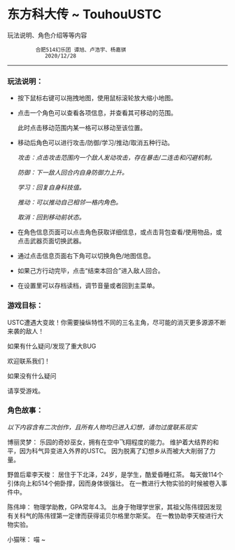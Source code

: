 # 东方科大传 ~ TouhouUSTC

玩法说明、角色介绍等等内容

			 合肥514幻乐团 谭旭、卢浩宇、杨嘉骐
				2020/12/28
---

### 玩法说明：

 - 按下鼠标右键可以拖拽地图，使用鼠标滚轮放大缩小地图。

 - 点击一个角色可以查看各项信息，并查看其可移动的范围。

    此时点击移动范围内某一格可以移动至该位置。

 - 移动后角色可以进行攻击/防御/学习/推动/取消五种行动。

    *攻击：点击攻击范围内一个敌人发动攻击，存在暴击/二连击和闪避机制。*

    *防御：下一敌人回合内自身防御力上升。*

    *学习：回复自身科技值。*

    *推动：可以推动自己相邻一格内角色。*

    *取消：回到移动前状态。*

 - 在角色信息页面可以点击角色获取详细信息，或点击背包查看/使用物品，或点击武器页面切换武器。

 - 通过点击信息页面右下角可以切换角色/地图信息。

 - 如果己方行动完毕，点击“结束本回合”进入敌人回合。

 - 在设置里可以存档读档，调节音量或者回到主菜单。



### 游戏目标：

USTC遭遇大变故！你需要操纵特性不同的三名主角，尽可能的消灭更多源源不断来袭的敌人！



如果有什么疑问/发现了重大BUG

欢迎联系我们！



如果没有什么疑问

请享受游戏。



### 角色故事：

*以下内容含有二次创作，且所有人物均已进入幻想，请勿过度联系现实*

博丽灵梦：
乐园的奇妙巫女，拥有在空中飞翔程度的能力。
维护着大结界的和平，因为科气异变进入外界的USTC。
因为脱离了幻想乡从而被大大削弱了力量。

野兽后辈李天梭：
居住于下北泽，24岁，是学生，酷爱昏睡红茶。
每天做114个引体向上和514个俯卧撑，因而身体很强壮。
在一教进行大物实验的时候被卷入事件中。

陈伟坤：
物理学助教，GPA常年4.3。
出身于物理学世家，其祖父陈伟铿因发现有关科气的陈伟铿第一定律而获得诺贝尔格里尔斯奖。
在一教协助李天梭进行大物实验。

小猫咪：
喵 ~


